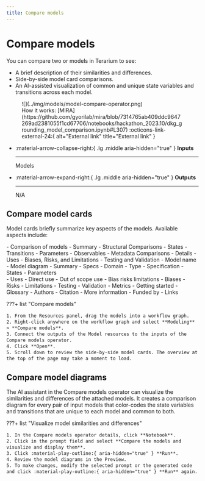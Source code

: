 ```yaml
---
title: Compare models
---
```


# Compare models

You can compare two or models in Terarium to see:

- A brief description of their similarities and differences.
- Side-by-side model card comparisons.
- An AI-assisted visualization of common and unique state variables and transitions across each model.

<figure markdown>![](../img/models/model-compare-operator.png)<figcaption markdown>How it works: [MIRA](https://github.com/gyorilab/mira/blob/7314765ab409ddc9647269ad2381055f1cd67706/notebooks/hackathon_2023.10/dkg_grounding_model_comparison.ipynb#L307) :octicons-link-external-24:{ alt="External link" title="External link" }</figcaption></figure>

<div class="grid cards" markdown>

-   :material-arrow-collapse-right:{ .lg .middle aria-hidden="true" } __Inputs__

    ---

    Models

-   :material-arrow-expand-right:{ .lg .middle aria-hidden="true" } __Outputs__

    ---

    N/A

</div>

## Compare model cards

Model cards briefly summarize key aspects of the models. Available aspects include:

<div class="grid" markdown>
<div markdown>
- Comparison of models
    - Summary
    - Structural Comparisons
        - States
        - Transitions
        - Parameters
        - Observables
    - Metadata Comparisons
        - Details
        - Uses
        - Biases, Risks, and Limitations
        - Testing and Validation
- Model name
- Model diagram
- Summary
- Specs
    - Domain
    - Type
    - Specification
    - States
    - Parameters
</div>
<div markdown>
- Uses
    - Direct use
    - Out of scope use
- Bias risks limitations
    - Biases
    - Risks
    - Limitations
- Testing
    - Validation
    - Metrics
- Getting started
- Glossary
- Authors
- Citation
- More information
    - Funded by
    - Links
</div>
</div>

???+ list "Compare models"

    1. From the Resources panel, drag the models into a workflow graph.
    2. Right-click anywhere on the workflow graph and select **Modeling** > **Compare models**.
    3. Connect the outputs of the Model resources to the inputs of the Compare models operator.
    4. Click **Open**.
    5. Scroll down to review the side-by-side model cards. The overview at the top of the page may take a moment to load.

## Compare model diagrams

The AI assistant in the Compare models operator can visualize the similarities and differences of the attached models. It creates a comparison diagram for every pair of input models that color-codes the state variables and transitions that are unique to each model and common to both.

???+ list "Visualize model similarities and differences"

    1. In the Compare models operator details, click **Notebook**.
    2. Click in the prompt field and select **Compare the models and visualize and display them**.
    3. Click :material-play-outline:{ aria-hidden="true" } **Run**.
    4. Review the model diagrams in the Preview.
    5. To make changes, modify the selected prompt or the generated code and click :material-play-outline:{ aria-hidden="true" } **Run** again.